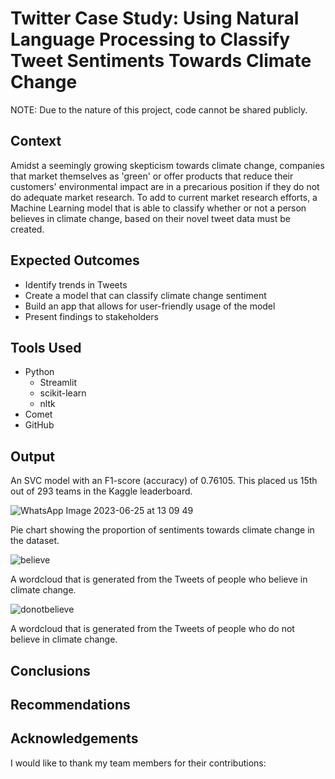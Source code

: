 # Twitter Case Study: Using Natural Language Processing to Classify Tweet Sentiments Towards Climate Change

NOTE: Due to the nature of this project, code cannot be shared publicly. 

## Context 
Amidst a seemingly growing skepticism towards climate change, companies that market themselves as 'green' or offer products that reduce their customers' environmental impact are in a precarious position if they do not do adequate market research. To add to current market research efforts, a Machine Learning model that is able to classify whether or not a person believes in climate change, based on their novel tweet data must be created.

## Expected Outcomes
- Identify trends in Tweets
- Create a model that can classify climate change sentiment
- Build an app that allows for user-friendly usage of the model
- Present findings to stakeholders

## Tools Used
- Python
  - Streamlit
  - scikit-learn
  - nltk
- Comet
- GitHub

## Output

An SVC model with an F1-score (accuracy) of 0.76105. This placed us 15th out of 293 teams in the Kaggle leaderboard.

![WhatsApp Image 2023-06-25 at 13 09 49](https://github.com/QuinnGrace/Twitter-Sentiment-Classification-Case-Study/assets/73368635/55c87c82-e717-464a-b8f3-4f20e876524a)

Pie chart showing the proportion of sentiments towards climate change in the dataset.

![believe](https://github.com/QuinnGrace/Twitter-Sentiment-Classification-Case-Study/assets/73368635/6e9c6fce-9734-4b61-aca9-c8aad325e84c)

A wordcloud that is generated from the Tweets of people who believe in climate change.

![donotbelieve](https://github.com/QuinnGrace/Twitter-Sentiment-Classification-Case-Study/assets/73368635/599135ce-48f3-4045-a765-21a121deb033)

A wordcloud that is generated from the Tweets of people who do not believe in climate change.

## Conclusions

## Recommendations


## Acknowledgements
I would like to thank my team members for their contributions:

